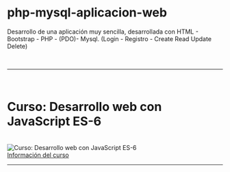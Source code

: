 # php-mysql-aplicacion-web
Desarrollo de una aplicación muy sencilla, desarrollada con HTML - Bootstrap - PHP - (PDO)- Mysql. (Login - Registro - Create Read Update Delete)



<br>
<hr>
<br>
<h1>Curso: Desarrollo web con JavaScript ES-6 </h1>
<br>
<img  src='https://cedavilu.com/wp-content/uploads/2021/11/banner-hotmart.png' alt='Curso: Desarrollo web con JavaScript ES-6'>
<br>
<a href= "https://go.hotmart.com/V62266206C" target="_blank" >Información del curso<a/>
<hr>


